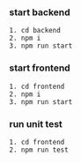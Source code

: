 ###  start backend
```
1. cd backend
2. npm i
3. npm run start
```
### start frontend
```
1. cd frontend
2. npm i
3. npm run start
```
### run unit test
```
1. cd frontend
2. npm run test
```

